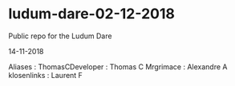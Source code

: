 # ludum-dare-02-12-2018
Public repo for the Ludum Dare

14-11-2018

Aliases :
ThomasCDeveloper : Thomas C
Mrgrimace : Alexandre A
klosenlinks : Laurent F




